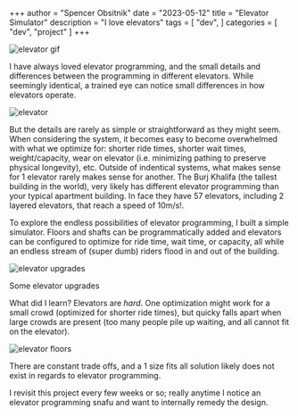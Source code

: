 +++
author = "Spencer Obsitnik"
date = "2023-05-12"
title = "Elevator Simulator"
description = "I love elevators"
tags = [
  "dev",
]
categories = [
    "dev",
    "project"
]
+++

![elevator gif](/images/elevator/elevator.gif)

I have always loved elevator programming, and the small details and differences between the programming in different elevators.  While seemingly identical, a trained eye can notice small differences in how elevators operate.

![elevator](/images/elevator/elevator.png)

But the details are rarely as simple or straightforward as they might seem.  When considering the system, it becomes easy to become overwhelmed with what we optimize for: shorter ride times, shorter wait times, weight/capacity, wear on elevator (i.e. minimizing pathing to preserve physical longevity), etc.  Outside of indentical systems, what makes sense for 1 elevator rarely makes sense for another.  The Burj Khalifa (the tallest building in the world), very likely has different elevator programming than your typical apartment building.  In face they have 57 elevators, including 2 layered elevators, that reach a speed of 10m/s!.

To explore the endless possibilities of elevator programming, I built a simple simulator.  Floors and shafts can be programmatically added and elevators can be configured to optimize for ride time, wait time, or capacity, all while an endless stream of (super dumb) riders flood in and out of the building.

![elevator upgrades](/images/elevator/elevatorupgrades.png)

Some elevator upgrades

What did I learn?  Elevators are *hard*.  One optimization might work for a small crowd (optimized for shorter ride times), but quicky falls apart when large crowds are present (too many people pile up waiting, and all cannot fit on the elevator).

![elevator floors](/images/elevator/allfloors.png)

There are constant trade offs, and a 1 size fits all solution likely does not exist in regards to elevator programming.

I revisit this project every few weeks or so; really anytime I notice an elevator programming snafu and want to internally remedy the design.